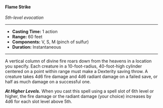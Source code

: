 #### Flame Strike
*5th-level evocation*
___
- **Casting Time:** 1 action
- **Range:** 60 feet
- **Components:** V, S, M (pinch of sulfur)
- **Duration:** Instantaneous
---
A vertical column of divine fire roars down from the heavens in a location you specify. Each creature in a 10-foot-radius, 40-foot-high cylinder centered on a point within range must make a Dexterity saving throw. A creature takes 4d6 fire damage and 4d6 radiant damage on a failed save, or half as much damage on a successful one.

***At Higher Levels.*** When you cast this spell using a spell slot of 6th level or higher, the fire damage or the radiant damage (your choice) increases by 4d6 for each slot level above 5th.